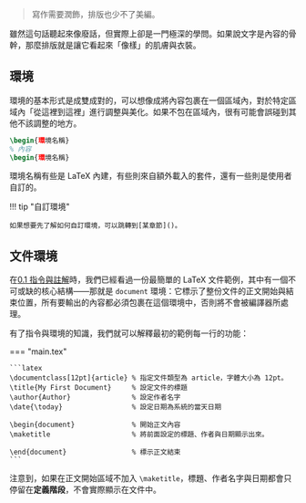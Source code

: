 > 寫作需要潤飾，排版也少不了美編。

雖然這句話聽起來像廢話，但實際上卻是一門極深的學問。如果說文字是內容的骨幹，那麼排版就是讓它看起來「像樣」的肌膚與衣裝。

## 環境

環境的基本形式是成雙成對的，可以想像成將內容包裹在一個區域內，對於特定區域內「從這裡到這裡」進行調整與美化。如果不包在區域內，很有可能會誤碰到其他不該調整的地方。

```latex
\begin{環境名稱}
% 內容
\begin{環境名稱}
```

環境名稱有些是 LaTeX 內建，有些則來自額外載入的套件，還有一些則是使用者自訂的。

!!! tip "自訂環境"

    如果想要先了解如何自訂環境，可以跳轉到[某章節]()。

## 文件環境

在[0.1 指令與註解](../use_command)時，我們已經看過一份最簡單的 LaTeX 文件範例，其中有一個不可或缺的核心結構——那就是 `document` 環境：它標示了整份文件的正文開始與結束位置，所有要輸出的內容都必須包裹在這個環境中，否則將不會被編譯器所處理。

有了指令與環境的知識，我們就可以解釋最初的範例每一行的功能：

=== "main.tex"

    ```latex
    \documentclass[12pt]{article} % 指定文件類型為 article，字體大小為 12pt。
    \title{My First Document}     % 設定文件的標題
    \author{Author}               % 設定作者名字
    \date{\today}                 % 設定日期為系統的當天日期

    \begin{document}              % 開始正文內容
    \maketitle                    % 將前面設定的標題、作者與日期顯示出來。

    \end{document}                % 標示正文結束
    ```

注意到，如果在正文開始區域不加入 `\maketitle`，標題、作者名字與日期都會只停留在**定義階段**，不會實際顯示在文件中。

<!-- !!! question "下列哪一個是 Python 的關鍵字？"
    <form class="quiz" data-answer="c">
        <label><input type="radio" name="q1" value="a"> print</label><br>
        <label><input type="radio" name="q1" value="b"> len</label><br>
        <label><input type="radio" name="q1" value="c"> def</label><br>
        <label><input type="radio" name="q1" value="d"> range</label>
    </form>
    <div class="quiz-feedback"></div> -->